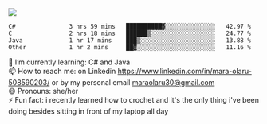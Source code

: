 

 <img align="center" src="https://github-readme-stats.vercel.app/api?username=MaraxD&theme=github_dark&show_icons=true&count_private=true"/>
 <br/>

<!--START_SECTION:waka-->

```text
C#               3 hrs 59 mins   ██████████▓░░░░░░░░░░░░░░   42.97 %
C                2 hrs 18 mins   ██████▒░░░░░░░░░░░░░░░░░░   24.77 %
Java             1 hr 17 mins    ███▒░░░░░░░░░░░░░░░░░░░░░   13.88 %
Other            1 hr 2 mins     ██▓░░░░░░░░░░░░░░░░░░░░░░   11.16 %
```

<!--END_SECTION:waka-->
<!--[![willianrod's wakatime stats](https://github-readme-stats.vercel.app/api/wakatime?username=MaraxD)](https://github.com/anuraghazra/github-readme-stats)-->

🌱 I’m currently learning: C# and Java <br/>
📫 How to reach me: on Linkedin https://www.linkedin.com/in/mara-olaru-508590203/ or by my personal email maraolaru30@gmail.com <br/>
😄 Pronouns: she/her <br/>
⚡ Fun fact: i recently learned how to crochet and it's the only thing i've been doing besides sitting in front of my laptop all day <br/>
 
